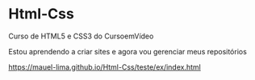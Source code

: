 # Html-Css
 Curso de HTML5 e CSS3 do CursoemVídeo

 Estou aprendendo a criar sites e agora vou gerenciar meus repositórios
 
 https://mauel-lima.github.io/Html-Css/teste/ex/index.html

